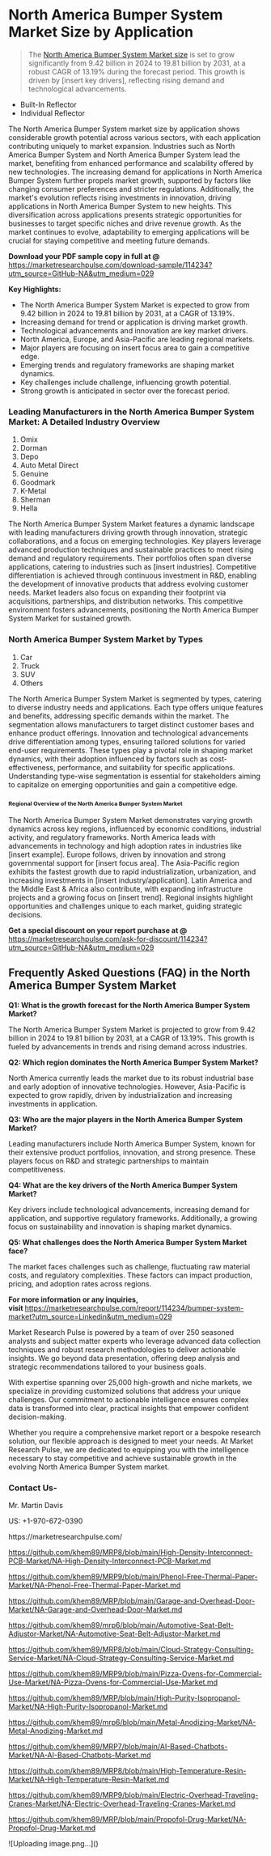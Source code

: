 <h1>North America Bumper System Market&nbsp;Size by Application</h1><blockquote><p>The <a href="https://marketresearchpulse.com/download-sample/114234?utm_source=GitHub-NA&amp;utm_medium=029">North America Bumper System Market size</a> is set to grow significantly from 9.42 billion in 2024 to 19.81 billion by 2031, at a robust CAGR of 13.19% during the forecast period. This growth is driven by [insert key drivers], reflecting rising demand and technological advancements.</p></blockquote><ul><li>Built-In Reflector<li> Individual Reflector</li></ul><p>The North America Bumper System market size by application shows considerable growth potential across various sectors, with each application contributing uniquely to market expansion. Industries such as North America Bumper System and North America Bumper System lead the market, benefiting from enhanced performance and scalability offered by new technologies. The increasing demand for applications in North America Bumper System further propels market growth, supported by factors like changing consumer preferences and stricter regulations. Additionally, the market's evolution reflects rising investments in innovation, driving applications in North America Bumper System to new heights. This diversification across applications presents strategic opportunities for businesses to target specific niches and drive revenue growth. As the market continues to evolve, adaptability to emerging applications will be crucial for staying competitive and meeting future demands.</p><p><strong>Download your PDF sample copy in full at @ </strong><a href="https://marketresearchpulse.com/download-sample/114234?utm_source=GitHub-NA&amp;utm_medium=029">https://marketresearchpulse.com/download-sample/114234?utm_source=GitHub-NA&amp;utm_medium=029</a></p><p><strong>Key Highlights: </strong></p><ul><li>The North America Bumper System Market is expected to grow from 9.42 billion in 2024 to 19.81 billion by 2031, at a CAGR of 13.19%.</li><li>Increasing demand for trend or application is driving market growth.</li><li>Technological advancements and innovation are key market drivers.</li><li>North America, Europe, and Asia-Pacific are leading regional markets.</li><li>Major players are focusing on insert focus area to gain a competitive edge.</li><li>Emerging trends and regulatory frameworks are shaping market dynamics.</li><li>Key challenges include challenge, influencing growth potential.</li><li>Strong growth is anticipated in sector over the forecast period.</li></ul><h3>Leading Manufacturers in the North America Bumper System Market: A Detailed Industry Overview</h3><ol><li>Omix</li><li>Dorman</li><li>Depo</li><li>Auto Metal Direct</li><li>Genuine</li><li>Goodmark</li><li>K-Metal</li><li>Sherman</li><li>Hella</li></ol><div class="flex max-w-full flex-col flex-grow"><div class="min-h-8 text-message flex w-full flex-col items-end gap-2 whitespace-normal break-words [.text-message+&amp;]:mt-5" dir="auto" data-message-author-role="assistant" data-message-id="fd8432e4-4910-450d-b182-61b7bfb0a01f" data-message-model-slug="gpt-4o"><div class="flex w-full flex-col gap-1 empty:hidden first:pt-[3px]"><div class="markdown prose w-full break-words dark:prose-invert light"><p>The North America Bumper System Market features a dynamic landscape with leading manufacturers driving growth through innovation, strategic collaborations, and a focus on emerging technologies. Key players leverage advanced production techniques and sustainable practices to meet rising demand and regulatory requirements. Their portfolios often span diverse applications, catering to industries such as [insert industries]. Competitive differentiation is achieved through continuous investment in R&amp;D, enabling the development of innovative products that address evolving customer needs. Market leaders also focus on expanding their footprint via acquisitions, partnerships, and distribution networks. This competitive environment fosters advancements, positioning the North America Bumper System Market for sustained growth.</p></div></div></div></div><h3>North America Bumper System Market by Types</h3><ol><li>Car<li> Truck<li> SUV<li> Others</li></ol><div class="flex max-w-full flex-col flex-grow"><div class="min-h-8 text-message flex w-full flex-col items-end gap-2 whitespace-normal break-words [.text-message+&amp;]:mt-5" dir="auto" data-message-author-role="assistant" data-message-id="084470be-0bb7-4664-bddf-5156b4f41249" data-message-model-slug="gpt-4o-mini"><div class="flex w-full flex-col gap-1 empty:hidden first:pt-[3px]"><div class="markdown prose w-full break-words dark:prose-invert light"><p>The North America Bumper System Market is segmented by types, catering to diverse industry needs and applications. Each type offers unique features and benefits, addressing specific demands within the market. The segmentation allows manufacturers to target distinct customer bases and enhance product offerings. Innovation and technological advancements drive differentiation among types, ensuring tailored solutions for varied end-user requirements. These types play a pivotal role in shaping market dynamics, with their adoption influenced by factors such as cost-effectiveness, performance, and suitability for specific applications. Understanding type-wise segmentation is essential for stakeholders aiming to capitalize on emerging opportunities and gain a competitive edge.</p></div></div></div></div><h3><span style="font-size: 11px;">Regional Overview of the North America Bumper System Market</span></h3><div class="flex max-w-full flex-col flex-grow"><div class="min-h-8 text-message flex w-full flex-col items-end gap-2 whitespace-normal break-words [.text-message+&amp;]:mt-5" dir="auto" data-message-author-role="assistant" data-message-id="e9038762-ce64-4e30-91c9-9bd413514231" data-message-model-slug="gpt-4o-mini"><div class="flex w-full flex-col gap-1 empty:hidden first:pt-[3px]"><div class="markdown prose w-full break-words dark:prose-invert light"><p>The North America Bumper System Market demonstrates varying growth dynamics across key regions, influenced by economic conditions, industrial activity, and regulatory frameworks. North America leads with advancements in technology and high adoption rates in industries like [insert example]. Europe follows, driven by innovation and strong governmental support for [insert focus area]. The Asia-Pacific region exhibits the fastest growth due to rapid industrialization, urbanization, and increasing investments in [insert industry/application]. Latin America and the Middle East &amp; Africa also contribute, with expanding infrastructure projects and a growing focus on [insert trend]. Regional insights highlight opportunities and challenges unique to each market, guiding strategic decisions.</p></div></div></div></div><p><strong>Get a special discount on your report purchase at @ </strong><a href="https://marketresearchpulse.com/ask-for-discount/114234?utm_source=GitHub-NA&amp;utm_medium=029">https://marketresearchpulse.com/ask-for-discount/114234?utm_source=GitHub-NA&amp;utm_medium=029</a></p><h2>Frequently Asked Questions (FAQ) in the North America Bumper System Market</h2><p><strong>Q1: What is the growth forecast for the North America Bumper System Market?</strong></p><p>The North America Bumper System Market is projected to grow from 9.42 billion in 2024 to 19.81 billion by 2031, at a CAGR of 13.19%. This growth is fueled by advancements in trends and rising demand across industries.</p><p><strong>Q2: Which region dominates the North America Bumper System Market?</strong></p><p>North America currently leads the market due to its robust industrial base and early adoption of innovative technologies. However, Asia-Pacific is expected to grow rapidly, driven by industrialization and increasing investments in application.</p><p><strong>Q3: Who are the major players in the North America Bumper System Market?</strong></p><p>Leading manufacturers include North America Bumper System, known for their extensive product portfolios, innovation, and strong presence. These players focus on R&amp;D and strategic partnerships to maintain competitiveness.</p><p><strong>Q4: What are the key drivers of the North America Bumper System Market?</strong></p><p>Key drivers include technological advancements, increasing demand for application, and supportive regulatory frameworks. Additionally, a growing focus on sustainability and innovation is shaping market dynamics.</p><p><strong>Q5: What challenges does the North America Bumper System Market face?</strong></p><p>The market faces challenges such as challenge, fluctuating raw material costs, and regulatory complexities. These factors can impact production, pricing, and adoption rates across regions.</p><p><strong>For more information or any inquiries, visit&nbsp;</strong><a href="https://marketresearchpulse.com/report/114234/bumper-system-market?utm_source=Linkedin&utm_medium=029">https://marketresearchpulse.com/report/114234/bumper-system-market?utm_source=Linkedin&utm_medium=029</a></p><p>Market Research Pulse is powered by a team of over 250 seasoned analysts and subject matter experts who leverage advanced data collection techniques and robust research methodologies to deliver actionable insights. We go beyond data presentation, offering deep analysis and strategic recommendations tailored to your business goals.</p><p>With expertise spanning over 25,000 high-growth and niche markets, we specialize in providing customized solutions that address your unique challenges. Our commitment to actionable intelligence ensures complex data is transformed into clear, practical insights that empower confident decision-making.</p><p>Whether you require a comprehensive market report or a bespoke research solution, our flexible approach is designed to meet your needs. At Market Research Pulse, we are dedicated to equipping you with the intelligence necessary to stay competitive and achieve sustainable growth in the evolving North America Bumper System market.</p><h3><strong>Contact Us-</strong></h3><p>Mr. Martin Davis</p><p>US: +1-970-672-0390</p><p>https://marketresearchpulse.com/</p><p><a href="https://github.com/khem89/MRP8/blob/main/High-Density-Interconnect-PCB-Market/NA-High-Density-Interconnect-PCB-Market.md">https://github.com/khem89/MRP8/blob/main/High-Density-Interconnect-PCB-Market/NA-High-Density-Interconnect-PCB-Market.md</a></p><p><a href="https://github.com/khem89/MRP9/blob/main/Phenol-Free-Thermal-Paper-Market/NA-Phenol-Free-Thermal-Paper-Market.md">https://github.com/khem89/MRP9/blob/main/Phenol-Free-Thermal-Paper-Market/NA-Phenol-Free-Thermal-Paper-Market.md</a></p><p><a href="https://github.com/khem89/MRP/blob/main/Garage-and-Overhead-Door-Market/NA-Garage-and-Overhead-Door-Market.md">https://github.com/khem89/MRP/blob/main/Garage-and-Overhead-Door-Market/NA-Garage-and-Overhead-Door-Market.md</a></p><p><a href="https://github.com/khem89/mrp6/blob/main/Automotive-Seat-Belt-Adjustor-Market/NA-Automotive-Seat-Belt-Adjustor-Market.md">https://github.com/khem89/mrp6/blob/main/Automotive-Seat-Belt-Adjustor-Market/NA-Automotive-Seat-Belt-Adjustor-Market.md</a></p><p><a href="https://github.com/khem89/MRP8/blob/main/Cloud-Strategy-Consulting-Service-Market/NA-Cloud-Strategy-Consulting-Service-Market.md">https://github.com/khem89/MRP8/blob/main/Cloud-Strategy-Consulting-Service-Market/NA-Cloud-Strategy-Consulting-Service-Market.md</a></p><p><a href="https://github.com/khem89/MRP9/blob/main/Pizza-Ovens-for-Commercial-Use-Market/NA-Pizza-Ovens-for-Commercial-Use-Market.md">https://github.com/khem89/MRP9/blob/main/Pizza-Ovens-for-Commercial-Use-Market/NA-Pizza-Ovens-for-Commercial-Use-Market.md</a></p><p><a href="https://github.com/khem89/MRP/blob/main/High-Purity-Isopropanol-Market/NA-High-Purity-Isopropanol-Market.md">https://github.com/khem89/MRP/blob/main/High-Purity-Isopropanol-Market/NA-High-Purity-Isopropanol-Market.md</a></p><p><a href="https://github.com/khem89/mrp6/blob/main/Metal-Anodizing-Market/NA-Metal-Anodizing-Market.md">https://github.com/khem89/mrp6/blob/main/Metal-Anodizing-Market/NA-Metal-Anodizing-Market.md</a></p><p><a href="https://github.com/khem89/MRP7/blob/main/AI-Based-Chatbots-Market/NA-AI-Based-Chatbots-Market.md">https://github.com/khem89/MRP7/blob/main/AI-Based-Chatbots-Market/NA-AI-Based-Chatbots-Market.md</a></p><p><a href="https://github.com/khem89/MRP8/blob/main/High-Temperature-Resin-Market/NA-High-Temperature-Resin-Market.md">https://github.com/khem89/MRP8/blob/main/High-Temperature-Resin-Market/NA-High-Temperature-Resin-Market.md</a></p><p><a href="https://github.com/khem89/MRP9/blob/main/Electric-Overhead-Traveling-Cranes-Market/NA-Electric-Overhead-Traveling-Cranes-Market.md">https://github.com/khem89/MRP9/blob/main/Electric-Overhead-Traveling-Cranes-Market/NA-Electric-Overhead-Traveling-Cranes-Market.md</a></p><p><a href="https://github.com/khem89/MRP/blob/main/Propofol-Drug-Market/NA-Propofol-Drug-Market.md">https://github.com/khem89/MRP/blob/main/Propofol-Drug-Market/NA-Propofol-Drug-Market.md</a></p>
![Uploading image.png…]()
